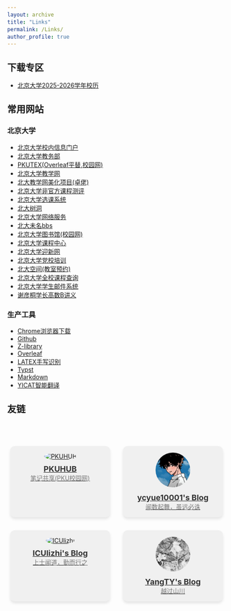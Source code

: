 ```yaml
---
layout: archive
title: "Links"
permalink: /Links/
author_profile: true
---
```


<head>
  <meta charset="UTF-8">
  <meta name="viewport" content="width=device-width, initial-scale=1.0">
  <title>Friendlinks</title>
  <style>
    /* 好友链接列表样式 */
    .friend-links-container {
      display: flex;
      flex-wrap: wrap;
      justify-content: center;
      gap: 30px;
      margin-top: 20px;
    }
    /* 每个好友的卡片样式 */
    .friend-card {
      background-color: #f0f0f0;
      border-radius: 10px;
      padding: 15px;
      width: 200px;
      text-align: center;
      box-shadow: 0 4px 6px rgba(0, 0, 0, 0.1);
      cursor: pointer;
      transition: transform 0.2s ease;
    }
    .friend-card:hover {
      transform: translateY(-5px);
    }
    /* 好友头像样式 */
    .avatar {
      width: 80px;
      height: 80px;
      border-radius: 50%;
      object-fit: cover;
      margin-bottom: 10px;
    }
    /* 好友名字样式 */
    .friend-name {
      font-size: 18px;
      font-weight: bold;
      color: #333;
    }
    /* 好友介绍样式 */
    .friend-intro {
      font-size: 14px;
      color: #777;
    }
  </style>
</head>
<body>


<h2>下载专区</h2>
<ul>
  <li><a href="../files/北京大学2025-2026学年校历.pdf">北京大学2025-2026学年校历</a></li>
</ul>

<h2>常用网站</h2>
<h3>北京大学</h3>
<ul>
  <li><a href="https://portal.pku.edu.cn/">北京大学校内信息门户</a></li>
  <li><a href="https://dean.pku.edu.cn/">北京大学教务部</a></li>
  <li><a href="https://dean.pku.edu.cn/">PKUTEX(Overleaf平替,校园网)</a></li>
  <li><a href="https://course.pku.edu.cn/">北京大学教学网</a></li>
  <li><a href="https://github.com/zhuozhiyongde/PKU-Art">北大教学网美化项目(卓佬)</a></li>
  <li><a href="https://courses.pinzhixiaoyuan.com/">北京大学非官方课程测评</a></li>
  <li><a href="https://elective.pku.edu.cn/">北京大学选课系统</a></li>
  <li><a href="https://treehole.pku.edu.cn/web/">北大树洞</a></li>
  <li><a href="https://its.pku.edu.cn/">北京大学网络服务</a></li>
  <li><a href="https://bbs.pku.edu.cn/web/">北大未名bbs</a></li>
  <li><a href="https://www.lib.pku.edu.cn/">北京大学图书馆(校园网)</a></li>
  <li><a href="https://course.pku.edu.cn/">北京大学课程中心</a></li>
  <li><a href="https://fresh.pku.edu.cn/fresh/">北京大学迎新网</a></li>
  <li><a href="http://dangxiao.pku.edu.cn/user/login">北京大学党校培训</a></li>
  <li><a href="https://bdkj.pku.edu.cn/login">北大空间(教室预约)</a></li>
  <li><a href="https://pku7day.com/course">北京大学全校课程查询</a></li>
  <li><a href="https://mail.stu.pku.edu.cn/">北京大学学生邮件系统</a></li>
  <li><a href="https://darkoxie.github.io/">谢彦桐学长高数B讲义</a></li>
</ul>

<h3>生产工具</h3>
<ul>
  <li><a href="https://www.google.cn/chrome/next-steps.html?statcb=0&installdataindex=empty&defaultbrowser=0">Chrome浏览器下载</a></li>
  <li><a href="https://github.com/">Github</a></li>
  <li><a href="https://z-lib.id/">Z-library</a></li>
  <li><a href="https://cn.overleaf.com/project">Overleaf</a></li>
  <li><a href="https://detexify.kirelabs.org/classify.html#google_vignette">LATEX手写识别</a></li>
  <li><a href="https://typst.app/">Typst</a></li>
  <li><a href="https://markdown.lovejade.cn/">Markdown</a></li>
  <li><a href="https://www.yicat.vip/">YICAT智能翻译</a></li>
</ul>

<h2>友链</h2>

<br/><br/>
<div class="friend-links-container">
    <!-- 每个好友卡片 -->
    <div class="friend-card" style="background-color: #f0f0f0;">
      <a href="https://i.pkuhub.cn" target="_blank">
        <img src="../images/pkuhub.jpg" alt="PKUHUB" class="avatar" onerror="this.onerror=null;this.src='../images/default-avatar.jpg';">
        <div class="friend-name">PKUHUB</div>
        <div class="friend-intro">笔记共享(PKU校园网)</div>
      </a>
    </div>
    <div class="friend-card" style="background-color: #f0f0f0;">
      <a href="https://ycyue10001.github.io" target="_blank">
        <img src="../images/male.jpg" alt="ycyue10001's Blog" class="avatar" onerror="this.onerror=null;this.src='../images/default-avatar.jpg';">
        <div class="friend-name">ycyue10001's Blog</div>
        <div class="friend-intro">闻数起舞，虽远必诛</div>
      </a>
    </div>
    <div class="friend-card" style="background-color: #f0f0f0;">
      <a href="https://ICUlizhi.github.io" target="_blank">
        <img src="../images/xj.jpg" alt="ICUlizhi" class="avatar" onerror="this.onerror=null;this.src='../images/default-avatar.jpg';">
        <div class="friend-name">ICUlizhi's Blog</div>
        <div class="friend-intro">上士闻道，勤而行之</div>
      </a>
    </div>
    <div class="friend-card" style="background-color: #f0f0f0;">
      <a href="https://blog.imyangty.com/" target="_blank">
        <img src="../images/avastars/YangTY.jpg" alt="YangTY's Blog" class="avatar" onerror="this.onerror=null;this.src='../images/default-avatar.jpg';">
        <div class="friend-name">YangTY's Blog</div>
        <div class="friend-intro">越过山川</div>
      </a>
    </div>
  </div>
<br/><br/><br/>
